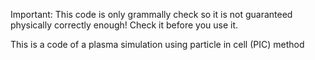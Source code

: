 Important: This code is only grammally check so it is not guaranteed physically correctly enough! Check it before you use it.

This is a code of a plasma simulation using particle in cell (PIC) method
